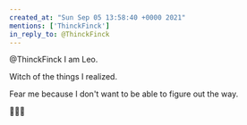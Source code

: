 ```yaml
---
created_at: "Sun Sep 05 13:58:40 +0000 2021"
mentions: ['ThinckFinck']
in_reply_to: @ThinckFinck
---
```


@ThinckFinck I am Leo.

Witch of the things I realized.

Fear me because I don't want to be able to figure out the way. 

🤔🤔🤔